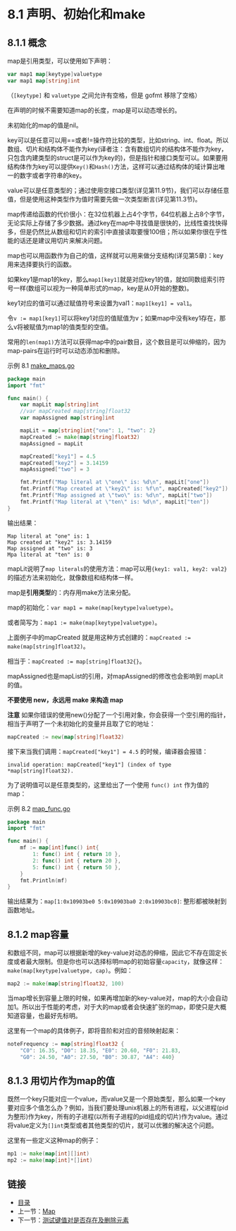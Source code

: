 # 8.1 声明、初始化和make

## 8.1.1 概念

map是引用类型，可以使用如下声明：

```go
var map1 map[keytype]valuetype
var map1 map[string]int
```

（`[keytype]` 和 `valuetype` 之间允许有空格，但是 gofmt 移除了空格）

在声明的时候不需要知道map的长度，map是可以动态增长的。

未初始化的map的值是nil。

key可以是任意可以用==或者!=操作符比较的类型，比如string、int、float。所以数组、切片和结构体不能作为key(译者注：含有数组切片的结构体不能作为key，只包含内建类型的struct是可以作为key的)，但是指针和接口类型可以。如果要用结构体作为key可以提供`Key()`和`Hash()`方法，这样可以通过结构体的域计算出唯一的数字或者字符串的key。

value可以是任意类型的；通过使用空接口类型(详见第11.9节)，我们可以存储任意值，但是使用这种类型作为值时需要先做一次类型断言(详见第11.3节)。

map传递给函数的代价很小：在32位机器上占4个字节，64位机器上占8个字节，无论实际上存储了多少数据。通过key在map中寻找值是很快的，比线性查找快得多，但是仍然比从数组和切片的索引中直接读取要慢100倍；所以如果你很在乎性能的话还是建议用切片来解决问题。

map也可以用函数作为自己的值，这样就可以用来做分支结构(详见第5章)：key用来选择要执行的函数。

如果key1是map1的key，那么`map1[key1]`就是对应key1的值，就如同数组索引符号一样(数组可以视为一种简单形式的map，key是从0开始的整数)。

key1对应的值可以通过赋值符号来设置为val1：`map1[key1] = val1`。

令`v := map1[key1]`可以将key1对应的值赋值为v；如果map中没有key1存在，那么v将被赋值为map1的值类型的空值。

常用的`len(map1)`方法可以获得map中的pair数目，这个数目是可以伸缩的，因为map-pairs在运行时可以动态添加和删除。

示例 8.1 [make_maps.go](examples/chapter_8/make_maps.go)

```go
package main
import "fmt"

func main() {
	var mapLit map[string]int
	//var mapCreated map[string]float32
	var mapAssigned map[string]int

	mapLit = map[string]int{"one": 1, "two": 2}
	mapCreated := make(map[string]float32)
	mapAssigned = mapLit

	mapCreated["key1"] = 4.5
	mapCreated["key2"] = 3.14159
	mapAssigned["two"] = 3

	fmt.Printf("Map literal at \"one\" is: %d\n", mapLit["one"])
	fmt.Printf("Map created at \"key2\" is: %f\n", mapCreated["key2"])
	fmt.Printf("Map assigned at \"two\" is: %d\n", mapLit["two"])
	fmt.Printf("Map literal at \"ten\" is: %d\n", mapLit["ten"])
}
```

输出结果：

	Map literal at "one" is: 1
	Map created at "key2" is: 3.14159
	Map assigned at "two" is: 3
	Mpa literal at "ten" is: 0

mapLit说明了`map literals`的使用方法：map可以用`{key1: val1, key2: val2}`的描述方法来初始化，就像数组和结构体一样。

map是**引用类型**的：内存用make方法来分配。

map的初始化：`var map1 = make(map[keytype]valuetype)`。

或者简写为：`map1 := make(map[keytype]valuetype)`。

上面例子中的mapCreated 就是用这种方式创建的：`mapCreated := make(map[string]float32)`。

相当于：`mapCreated := map[string]float32{}`。

mapAssigned也是mapList的引用，对mapAssigned的修改也会影响到 mapLit 的值。

**不要使用 new，永远用 make 来构造 map**

**注意** 如果你错误的使用new()分配了一个引用对象，你会获得一个空引用的指针，相当于声明了一个未初始化的变量并且取了它的地址：

```go
mapCreated := new(map[string]float32)
```

接下来当我们调用：`mapCreated["key1"] = 4.5` 的时候，编译器会报错：

	invalid operation: mapCreated["key1"] (index of type *map[string]float32).

为了说明值可以是任意类型的，这里给出了一个使用 `func() int` 作为值的 map：

示例 8.2 [map_func.go](examples/chapter_8/map_func.go)

```go
package main
import "fmt"

func main() {
	mf := map[int]func() int{
		1: func() int { return 10 },
		2: func() int { return 20 },
		5: func() int { return 50 },
	}
	fmt.Println(mf)
}
```

输出结果为：`map[1:0x10903be0 5:0x10903ba0 2:0x10903bc0]`: 整形都被映射到函数地址。

## 8.1.2 map容量

和数组不同，map可以根据新增的key-value对动态的伸缩，因此它不存在固定长度或者最大限制。但是你也可以选择标明map的初始容量`capacity`，就像这样：`make(map[keytype]valuetype, cap)`。例如：

```go
map2 := make(map[string]float32, 100)
```

当map增长到容量上限的时候，如果再增加新的key-value对，map的大小会自动加1。所以出于性能的考虑，对于大的map或者会快速扩张的map，即使只是大概知道容量，也最好先标明。

这里有一个map的具体例子，即将音阶和对应的音频映射起来：

```go
noteFrequency := map[string]float32 {
	"C0": 16.35, "D0": 18.35, "E0": 20.60, "F0": 21.83,
	"G0": 24.50, "A0": 27.50, "B0": 30.87, "A4": 440}
```

## 8.1.3 用切片作为map的值

既然一个key只能对应一个value，而value又是一个原始类型，那么如果一个key要对应多个值怎么办？例如，当我们要处理unix机器上的所有进程，以父进程(pid 为整形)作为key，所有的子进程(以所有子进程的pid组成的切片)作为value。通过将value定义为`[]int`类型或者其他类型的切片，就可以优雅的解决这个问题。

这里有一些定义这种map的例子：

```go
mp1 := make(map[int][]int)
mp2 := make(map[int]*[]int)
```

## 链接

- [目录](directory.md)
- 上一节：[Map](08.0.md)
- 下一节：[测试键值对是否存在及删除元素](08.2.md)
